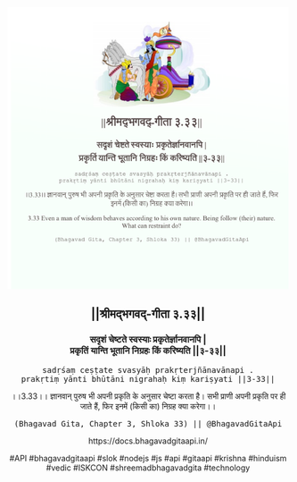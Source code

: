 <img src="../../asset/BG_3_33.png"/>
<center><h2>||श्रीमद्‍भगवद्‍-गीता ३.३३||</h2>
<h3>सदृशं चेष्टते स्वस्याः प्रकृतेर्ज्ञानवानपि |<br/>प्रकृतिं यान्ति भूतानि निग्रहः किं करिष्यति ||३-३३||</h3>
<pre>sadṛśaṃ ceṣṭate svasyāḥ prakṛterjñānavānapi .<br/>prakṛtiṃ yānti bhūtāni nigrahaḥ kiṃ kariṣyati ||3-33||</pre>
<p>।।3.33।। ज्ञानवान् पुरुष भी अपनी प्रकृति के अनुसार चेष्टा करता है। सभी प्राणी अपनी प्रकृति पर ही जाते हैं, फिर इनमें (किसी का) निग्रह क्या करेगा।।</p>
<pre>(Bhagavad Gita, Chapter 3, Shloka 33) || @BhagavadGitaApi</pre><p>https://docs.bhagavadgitaapi.in/</p><p>#API #bhagavadgitaapi #slok #nodejs #js #api #gitaapi #krishna #hinduism #vedic #ISKCON #shreemadbhagavadgita #technology</p></center>